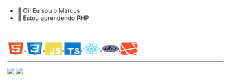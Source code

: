 - 👋 Oi! Eu sou o Marcus 
- 🌱 Estou aprendendo PHP

<div>
  <a href="https://github.com/VieitesMarcus">
  <img height="180em" src="https://github-readme-stats.vercel.app/api?username=VieitesMarcus&show_icons=true&theme=dark&include_all_commits=true&count_private=true" alt="">
  <img height="180m" src="https://github-readme-stats.vercel.app/api/top-langs/?username=VieitesMarcus&layout=compact&langs_count=7&theme=dark" alt="">
</div>
 
<div style="display: inline_block"><br>
    <img align="center" alt="Html" height="30" width="40" src="https://raw.githubusercontent.com/devicons/devicon/master/icons/html5/html5-original.svg">
    <img align="center" alt="CSS" height="30" width="40" src="https://raw.githubusercontent.com/devicons/devicon/master/icons/css3/css3-original.svg">
    <img align="center" alt="Js" height="30" width="40" src="https://raw.githubusercontent.com/devicons/devicon/master/icons/javascript/javascript-plain.svg">
    <img align="center" alt="Ts" height="30" width="40" src="https://raw.githubusercontent.com/devicons/devicon/master/icons/typescript/typescript-plain.svg">
    <img align="center" alt="React" height="30" width="40" src="https://raw.githubusercontent.com/devicons/devicon/master/icons/react/react-original.svg">
    <img align="center" alt="PHP" height="30" width="40" src="https://raw.githubusercontent.com/devicons/devicon/master/icons/php/php-original.svg">  
    <img align="center" alt="Laravel" height="30" width="40" src="https://raw.githubusercontent.com/devicons/devicon/master/icons/laravel/laravel-plain.svg">
    
</div>
  <hr>
<div> 
    <a href = "mailto:marcusvieites@gmail.com"><img src="https://img.shields.io/badge/-Gmail-%23333?style=for-the-badge&logo=gmail&logoColor=white" target="_blank"></a>
    <a href="https://www.linkedin.com/in/marcus-vieites-b816b8208" target="_blank"><img src="https://img.shields.io/badge/-LinkedIn-%230077B5?style=for-the-badge&logo=linkedin&logoColor=white" target="_blank"></a> 
       
    
       
</div>

